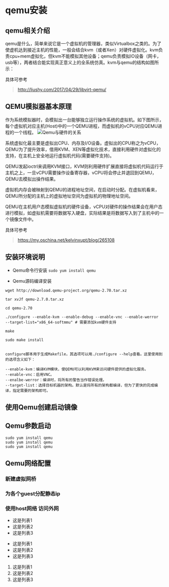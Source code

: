 # qemu安装
## qemu相关介绍

qemu是什么，简单来说它是一个虚拟机的管理器，类似Virtualbox之类的。为了使虚机达到接近主机的性能，一般会结合kvm（或者Xen）对硬件虚拟化。kvm负责cpu+mem虚拟化，但kvm不能模拟其他设备；qemu负责模拟IO设备（网卡，usb等），两者结合能实现真正意义上的全系统仿真。kvm与qemu的结构如图所示：

具体可参考
> http://liushy.com/2017/04/29/libvirt-qemu/

## QEMU模拟器基本原理
作为系统模拟器时，会模拟出一台能够独立运行操作系统的虚拟机。如下图所示，每个虚拟机对应主机(Host)中的一个QEMU进程，而虚拟机的vCPU对应QEMU进程的一个线程。
![Qemu与硬件的关系](https://static.oschina.net/uploads/img/201702/21145729_5FGx.png "区块链")

系统虚拟化最主要是虚拟出CPU、内存及I/O设备。虚拟出的CPU称之为vCPU，QEMU为了提升效率，借用KVM、XEN等虚拟化技术，直接利用硬件对虚拟化的支持，在主机上安全地运行虚拟机代码(需要硬件支持)。

QEMU发起ioctrl来调用KVM接口，KVM则利用硬件扩展直接将虚拟机代码运行于主机之上，一旦vCPU需要操作设备寄存器，vCPU将会停止并退回到QEMU，QEMU去模拟出操作结果。

虚拟机内存会被映射到QEMU的进程地址空间，在启动时分配。在虚拟机看来，QEMU所分配的主机上的虚拟地址空间为虚拟机的物理地址空间。

QEMU在主机用户态模拟虚拟机的硬件设备，vCPU对硬件的操作结果会在用户态进行模拟，如虚拟机需要将数据写入硬盘，实际结果是将数据写入到了主机中的一个镜像文件中。

具体可参考
> https://my.oschina.net/kelvinxupt/blog/265108

## 安装环境说明

- Qemu命令行安装
`
sudo yum install qemu 
`


- Qemu源码编译安装
```
wget http://download.qemu-project.org/qemu-2.70.tar.xz

tar xvJf qemu-2.7.0.tar.xz

cd qemu-2.70

./configure --enable-kvm --enable-debug --enable-vnc --enable-werror  --target-list="x86_64-softmmu" # 需要添加kvm硬件支持

make

sudo make install


configure脚本用于生成Makefile，其选项可以用./configure --help查看。这里使用到的选项含义如下：

--enable-kvm：编译KVM模块，使QEMU可以利用KVM来访问硬件提供的虚拟化服务。
--enable-vnc：启用VNC。
--enalbe-werror：编译时，将所有的警告当作错误处理。
--target-list：选择目标机器的架构。默认是将所有的架构都编译，但为了更快的完成编译，指定需要的架构即可。

```

## 使用Qemu创建启动镜像



## Qemu参数启动
```
sudo yum install qemu 
sudo yum install qemu 
sudo yum install qemu 
```


## Qemu网络配置

### 新建虚拟网桥

### 为各个guest分配静态ip

### 使用host网络 访问外网

- 这是列表1
- 这是列表2
- 这是列表3


* 这是列表1
* 这是列表2
* 这是列表3

1. 这是列表1
2. 这是列表2
3. 这是列表3


